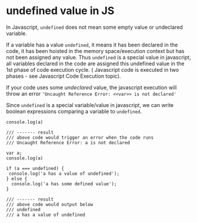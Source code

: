 # undefined value in JS

In Javascript, `undefined` does not mean some empty value or undeclared variable.

If a variable has a value `undefined`, it means it has been declared in the code, it has been hoisted in the memory space/execution context but has not been assigned any value. Thus `undefined` is a special value in javascript, all variables declared in the code are assigned this undefined value in the 1st phase of code execution cycle. \( Javascript code is executed in two phases - see Javascript Code Execution topic\).

If your code uses some _undeclared_ value, the javascript execution will throw an error `'Uncaught Reference Error: <<var>> is not declared'`

Since `undefined` is a special variable/value in javascript, we can write boolean expressions comparing a variable to `undefined`.

```text
console.log(a)

/// ------- result
/// above code would trigger an error when the code runs
/// Uncaught Reference Error: a is not declared
```

```text
var a;
console.log(a)

if (a === undefined) {
 console.log('a has a value of undefined');
} else {
  console.log('a has some defined value');
}

/// ------- result
/// above code would output below
/// undefined
/// a has a value of undefined

```



